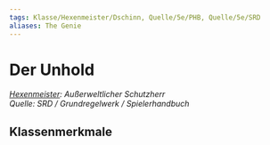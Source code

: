```yaml
---
tags: Klasse/Hexenmeister/Dschinn, Quelle/5e/PHB, Quelle/5e/SRD
aliases: The Genie
---
```

Der Unhold
==========

[_Hexenmeister_](../Hexenmeister.md)_: Außerweltlicher Schutzherr_  
_Quelle: SRD / Grundregelwerk / Spielerhandbuch_

Klassenmerkmale
---------------